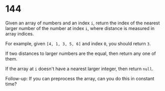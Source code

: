 [_metadata_:number]:-      "144"
[_metadata_:difficulty]:-  "Medium"
[_metadata_:asker]:-       "Google"
[_metadata_:tags]:-        "list"

# 144

Given an array of numbers and an index `i`, return the index of the nearest larger number of the number at index `i`, where distance is measured in array indices.

For example, given `[4, 1, 3, 5, 6]` and index `0`, you should return `3`.

If two distances to larger numbers are the equal, then return any one of them.

If the array at `i` doesn't have a nearest larger integer, then return `null`.

Follow-up: If you can preprocess the array, can you do this in constant time?
